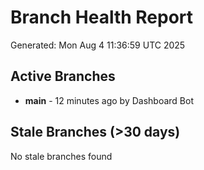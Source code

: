 # Branch Health Report
Generated: Mon Aug  4 11:36:59 UTC 2025

## Active Branches
- **main** - 12 minutes ago by Dashboard Bot

## Stale Branches (>30 days)
No stale branches found

